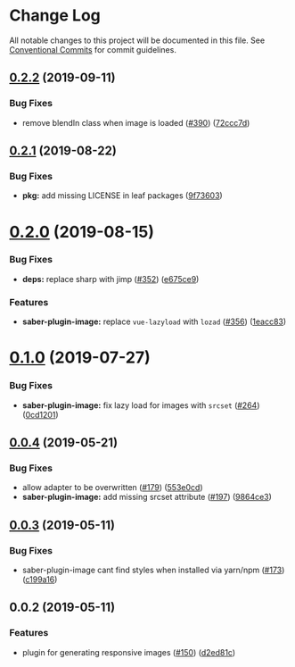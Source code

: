 # Change Log

All notable changes to this project will be documented in this file.
See [Conventional Commits](https://conventionalcommits.org) for commit guidelines.

## [0.2.2](https://github.com/saberland/saber/compare/saber-plugin-image@0.2.1...saber-plugin-image@0.2.2) (2019-09-11)

### Bug Fixes

- remove blendIn class when image is loaded ([#390](https://github.com/saberland/saber/issues/390)) ([72ccc7d](https://github.com/saberland/saber/commit/72ccc7d))

## [0.2.1](https://github.com/saberland/saber/compare/saber-plugin-image@0.2.0...saber-plugin-image@0.2.1) (2019-08-22)

### Bug Fixes

- **pkg:** add missing LICENSE in leaf packages ([9f73603](https://github.com/saberland/saber/commit/9f73603))

# [0.2.0](https://github.com/saberland/saber/compare/saber-plugin-image@0.1.0...saber-plugin-image@0.2.0) (2019-08-15)

### Bug Fixes

- **deps:** replace sharp with jimp ([#352](https://github.com/saberland/saber/issues/352)) ([e675ce9](https://github.com/saberland/saber/commit/e675ce9))

### Features

- **saber-plugin-image:** replace `vue-lazyload` with `lozad` ([#356](https://github.com/saberland/saber/issues/356)) ([1eacc83](https://github.com/saberland/saber/commit/1eacc83))

# [0.1.0](https://github.com/saberland/saber/compare/saber-plugin-image@0.0.4...saber-plugin-image@0.1.0) (2019-07-27)

### Bug Fixes

- **saber-plugin-image:** fix lazy load for images with `srcset` ([#264](https://github.com/saberland/saber/issues/264)) ([0cd1201](https://github.com/saberland/saber/commit/0cd1201))

## [0.0.4](https://github.com/egoist/saber/compare/saber-plugin-image@0.0.3...saber-plugin-image@0.0.4) (2019-05-21)

### Bug Fixes

- allow adapter to be overwritten ([#179](https://github.com/egoist/saber/issues/179)) ([553e0cd](https://github.com/egoist/saber/commit/553e0cd))
- **saber-plugin-image:** add missing srcset attribute ([#197](https://github.com/egoist/saber/issues/197)) ([9864ce3](https://github.com/egoist/saber/commit/9864ce3))

## [0.0.3](https://github.com/egoist/saber/compare/saber-plugin-image@0.0.2...saber-plugin-image@0.0.3) (2019-05-11)

### Bug Fixes

- saber-plugin-image cant find styles when installed via yarn/npm ([#173](https://github.com/egoist/saber/issues/173)) ([c199a16](https://github.com/egoist/saber/commit/c199a16))

## 0.0.2 (2019-05-11)

### Features

- plugin for generating responsive images ([#150](https://github.com/egoist/saber/issues/150)) ([d2ed81c](https://github.com/egoist/saber/commit/d2ed81c))
